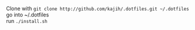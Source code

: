
Clone with ```git clone http://github.com/kajih/.dotfiles.git ~/.dotfiles```   
go into ~/.dotfiles  
run ```./install.sh```

